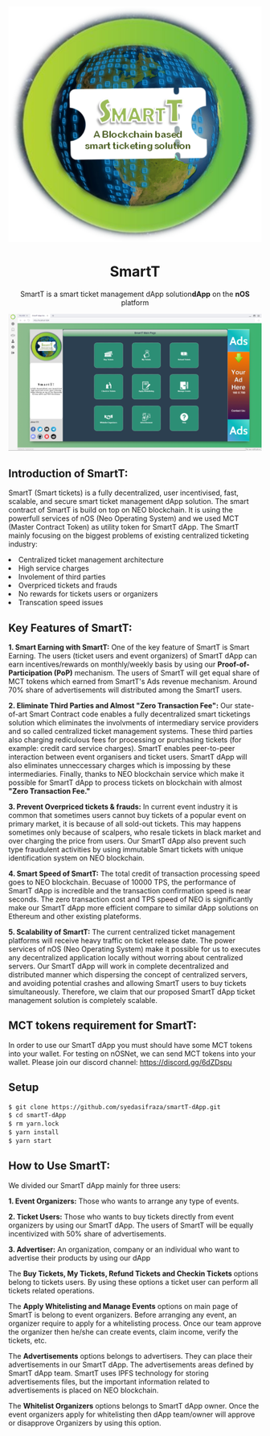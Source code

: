 <p align="center">
  <img src="./smartt-logo.png" /> 
</p>

<h1 align="center">SmartT</h1>

<p align="center">
  SmartT is a smart ticket  management dApp solution<strong>dApp</strong> on the <strong>nOS</strong> platform
</p>

<p align="center">
  <img src="./Smartt-screen.png" /> 
</p>

## Introduction of SmartT:
SmartT (Smart tickets) is a fully decentralized, user incentivised, fast, scalable, and secure smart ticket management dApp solution. The smart contract of SmartT is build on top on NEO blockchain. It is using the powerfull services of nOS (Neo Operating System) and we used MCT (Master Contract Token) as utility token for SmartT dApp. The SmartT mainly focusing on the biggest problems of existing centralized ticketing industry:

<li> Centralized ticket management architecture </li>
<li> High service charges </li>
<li> Involement of third parties</li>
<li> Overpriced tickets and frauds</li>
<li> No rewards for tickets users or organizers</li>
<li> Transcation speed issues</li>
  
  
## Key Features of SmartT:
<strong>1. Smart Earning with SmartT:</strong> One of the key feature of SmartT is Smart Earning. The users (ticket users and event organizers) of SmartT dApp can earn incentives/rewards on monthly/weekly basis by using our <strong>Proof-of-Participation (PoP)</strong> mechanism. The users of SmartT will get equal share of MCT tokens which earned from SmartT's Ads revenue mechanism. Around 70% share of advertisements will distributed among the SmartT users.

<strong>2. Eliminate Third Parties and Almost "Zero Transaction Fee":</strong> Our state-of-art Smart Contract code enables a fully decentralized smart ticketings solution which eliminates the involvments of intermediary service providers and so called centralized ticket management systems. These third parties also charging rediculous fees for processing or purchasing tickets (for example: credit card service charges). SmartT enables peer-to-peer interaction between event organisers and ticket users. SmartT dApp will also eliminates  unneccessary charges which is impossing by these intermediaries. Finally, thanks to NEO blockchain service which make it possible for SmartT dApp to process tickets on blockchain with almost <strong>"Zero Transaction Fee."</strong>

<strong>3. Prevent Overpriced tickets & frauds:</strong> In current event industry it is common that sometimes users cannot buy tickets of a popular event on primary market, it is because of all sold-out tickets. This may happens sometimes only because of scalpers, who resale tickets in black market and over charging the price from users. Our SmartT dApp also prevent such type fraudulent activities by using immutable Smart tickets with unique identification system on NEO blockchain.


<strong>4. Smart Speed of SmartT:</strong> The total credit of transaction processing speed goes to NEO blockchain. Becuase of 10000 TPS, the performance of SmartT dApp is incredible and the transaction confirmation speed is near seconds. The zero transaction cost and TPS speed of NEO is significantly make our SmartT dApp more efficient compare to similar dApp solutions on Ethereum and other existing plateforms.

<strong>5. Scalability of SmartT:</strong> The current centralized ticket management platforms will receive heavy traffic on ticket release date. The power services of nOS (Neo Operating System) make it possible for us to executes any decentralized application locally without worring about centralized servers.  Our SmartT dApp will work in complete decentralized and distributed manner which dispersing the concept of centralized servers, and avoiding potential crashes and allowing SmartT users to buy tickets simultaneously. Therefore, we claim that our proposed SmartT dApp ticket management solution is completely scalable. 
            
## MCT tokens requirement for SmartT:
In order to use our SmartT dApp you must should have some MCT tokens into your wallet. For testing on nOSNet, we can send MCT tokens into your wallet. Please join our discord channel: https://discord.gg/6dZDspu

## Setup
```bash
$ git clone https://github.com/syedasifraza/smartT-dApp.git
$ cd smartT-dApp
$ rm yarn.lock
$ yarn install
$ yarn start
```

## How to Use SmartT:

We divided our SmartT dApp mainly for three users:

<strong>1. Event Organizers:</strong> Those who wants to arrange any type of events.
 
<strong>2. Ticket Users:</strong> Those who wants to buy tickets directly from event organizers by using our SmartT dApp. The users of SmartT will be equally incentivized with 50% share of advertisements.

<strong>3. Advertiser:</strong> An organization, company or an individual who want to advertise their products by using our dApp

The <strong> Buy Tickets, My Tickets, Refund Tickets and Checkin Tickets </strong> options belong to tickets users. By using these options a ticket user can perform all tickets related operations.

The <strong> Apply Whitelisting and Manage Events</strong> options on main page of SmartT is belong to event organizers. Before arranging any event, an organizer require to apply for a whitelisting process. Once our team approve the organizer then he/she can create events, claim income, verify the tickets, etc.

The <strong> Advertisements</strong> options belongs to advertisers. They can place their advertisements in our SmartT dApp. The advertisements areas defined by SmartT dApp team. SmartT uses IPFS technology for storing advertisements files, but the important information related to advertisements is placed on NEO blockchain.

The <strong>Whitelist Organizers</strong> options belongs to SmartT dApp owner. Once the event organizers apply for whitelisting then dApp team/owner will approve or disapprove Organizers by using this option.

